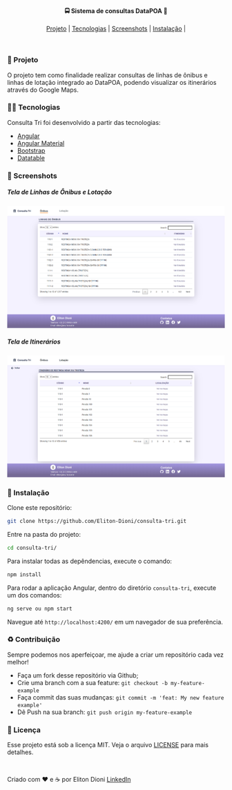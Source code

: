 <h4 align="center">
  <b>🚍 Sistema de consultas DataPOA 🚌</b>
</h4>

<p align="center">
  <a href="#-projeto">Projeto</a> |
  <a href="#-tecnologias">Tecnologias</a> |
  <a href="#-screenshots">Screenshots</a> |
  <a href="#-instalação">Instalação</a>   |
</p>

<br>

### 🚐 Projeto

O projeto tem como finalidade realizar consultas de linhas de ônibus e linhas de lotação integrado ao DataPOA, podendo visualizar os itinerários através do Google Maps.

### 👨‍💻 Tecnologias  

Consulta Tri foi desenvolvido a partir das tecnologias:

* [Angular](https://angular.io/)
* [Angular Material](https://material.angular.io/)
* [Bootstrap](https://getbootstrap.com/)
* [Datatable](https://datatables.net/)

### 📸 Screenshots

##### Tela de Linhas de Ônibus e Lotação

![telaInicial](./images/telaInicial.png)

##### Tela de Itinerários

![telaItinerarios](./images/telaItinerarios.png)

### 💾 Instalação

Clone este repositório:

```bash
git clone https://github.com/Eliton-Dioni/consulta-tri.git
```

Entre na pasta do projeto:

```bash
cd consulta-tri/
```

Para instalar todas as depêndencias, execute o comando:

```bash
npm install
```

Para rodar a aplicação Angular, dentro do diretório `consulta-tri`, execute um dos comandos:

```bash
ng serve ou npm start
```

Navegue até `http://localhost:4200/` em um navegador de sua preferência.

### ♻️ Contribuição

Sempre podemos nos aperfeiçoar, me ajude a criar um repositório cada vez melhor!

* Faça um fork desse repositório via Github;
* Crie uma branch com a sua feature: `git checkout -b my-feature-example`
* Faça commit das suas mudanças: `git commit -m 'feat: My new feature example'`
* Dê Push na sua branch: `git push origin my-feature-example`

### 📝 Licença

Esse projeto está sob a licença MIT. Veja o arquivo [LICENSE](./LICENSE) para mais detalhes.

</br>

Criado com ❤️ e ☕ por Eliton Dioni [LinkedIn](https://www.linkedin.com/in/eliton-dioni-9628a0104/)

